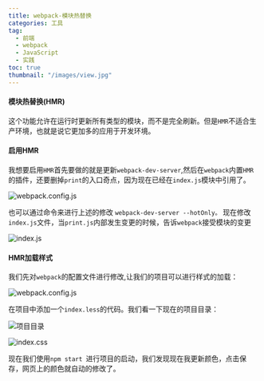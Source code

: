 ```yaml
---
title: webpack-模块热替换
categories: 工具
tag:
  - 前端
  - webpack
  - JavaScript
  - 实践
toc: true
thumbnail: "/images/view.jpg"
---
```

#### 模块热替换(HMR)
这个功能允许在运行时更新所有类型的模块，而不是完全刷新。但是`HMR`不适合生产环境，也就是说它更加多的应用于开发环境。
<!--more-->
#### 启用HMR
我想要启用`HMR`首先要做的就是更新`webpack-dev-server`,然后在`webpack`内置`HMR`的插件，还要删掉`print`的入口奇点，因为现在已经在`index.js`模块中引用了。

![webpack.config.js](https://upload-images.jianshu.io/upload_images/13681871-cabd16fa62def6c2.png?imageMogr2/auto-orient/strip%7CimageView2/2/w/1240)

也可以通过命令来进行上述的修改 `webpack-dev-server --hotOnly。`
现在修改`index.js`文件，当`print.js`内部发生变更的时候，告诉`webpack`接受模块的变更

![index.js](https://upload-images.jianshu.io/upload_images/13681871-7e361f721b3db99b.png?imageMogr2/auto-orient/strip%7CimageView2/2/w/1240)


#### HMR加载样式

我们先对`webpack`的配置文件进行修改,让我们的项目可以进行样式的加载：

![webpack.config.js](https://upload-images.jianshu.io/upload_images/13681871-1bb5fbcb47afd59a.png?imageMogr2/auto-orient/strip%7CimageView2/2/w/1240)

在项目中添加一个`index.less`的代码。我们看一下现在的项目目录：

![项目目录](https://upload-images.jianshu.io/upload_images/13681871-f2ed5d560d4ab4fc.png?imageMogr2/auto-orient/strip%7CimageView2/2/w/1240)

![index.css](https://upload-images.jianshu.io/upload_images/13681871-2b525dab1807cac8.png?imageMogr2/auto-orient/strip%7CimageView2/2/w/1240)

现在我们使用`npm start `进行项目的启动，我们发现现在我更新颜色，点击保存，网页上的颜色就自动的修改了。












